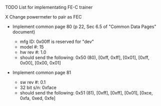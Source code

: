 TODO List for implementating FE-C trainer

X Change powermeter to pair as FEC

- Implement common page 80 (p 22, Sec 6.5 of "Common Data Pages" document)
  - mfg ID: 0x00ff is reserved for "dev"
  - model #: 15
  - hw rev #: 1.0
  - should send the following:
    0x50 (80), [0xff, 0xff], [0x01], [0xff, 0x00], [0x00, 0x01]

- Implement common page 81
  - sw rev #: 0.1
  - 32 bit s/n: 0xface
  - should send the following:
    0x51 (81), [0xff], [0xff], [0x01], [0xce, 0xfa, 0xed, 0xfe]
    
